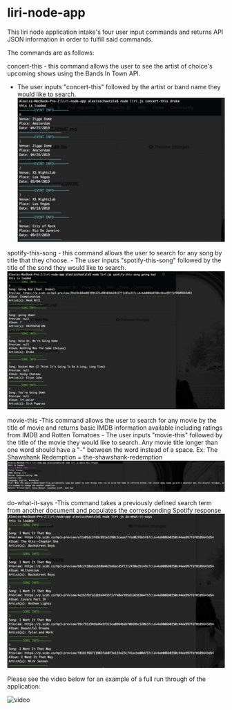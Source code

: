 # liri-node-app

This liri node application intake's four user input commands and returns API JSON information in order to fulfill said commands.

The commands are as follows:

concert-this - this command allows the user to see the artist of choice's upcoming shows using the Bands In Town API.

- The user inputs "concert-this" followed by the artist or band name they would like to search.
  ![concert this](Concert-This-Pic.png)

spotify-this-song - this command allows the user to search for any song by title that they choose. - The user inputs "spotify-this-song" followed by the title of the sond they would like to search.
![spotify this](spotify-this.png)

movie-this
-This command allows the user to search for any movie by the title of movie and returns basic IMDB information available including ratings from IMDB and Rotten Tomatoes - The user inputs "movie-this" followed by the title of the movie they would like to search. Any movie title longer than one word should have a "-" between the word instead of a space. Ex: The Shawshank Redemption = the-shawshank-redemption
![movie this](movie-this.png)

do-what-it-says
-This command takes a previously defined search term from another document and populates the corresponding Spotify response
![says](says.png)

Please see the video below for an example of a full run through of the application:

![video](https://youtu.be/W48bISQQ3NE)
